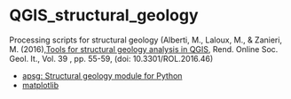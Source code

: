 # QGIS_structural_geology

Processing scripts for structural geology (Alberti, M., Laloux, M., & Zanieri, M. (2016),[Tools for structural geology analysis in QGIS](http://rendiconti.socgeol.it/244/fulltext.html?ida=2964), Rend. Online Soc. Geol. It., Vol. 39 , pp. 55-59, (doi: 10.3301/ROL.2016.46)

- [apsg: Structural geology module for Python](https://github.com/ondrolexa/apsg)
- [matplotlib](http://matplotlib.org/)

